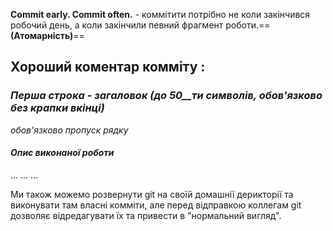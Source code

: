 **Commit early. Commit often.** - коммітити потрібно не коли закінчився робочий день, а коли закінчили певний фрагмент роботи.==**(Атомарність)**==

## Хороший коментар комміту :

### _Перша строка - загаловок (до 50__ти_ _символів, обов'язково без крапки вкінці)_ 
_обов'язково пропуск рядку_
#### _Опис виконаної роботи_
...
...
...

Ми також можемо розвернути git на своїй домашнії дерикторії та виконувати там власні комміти, але перед відправкою коллегам git дозволяє відредагувати їх та привести в "нормальний вигляд".